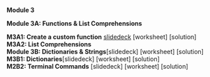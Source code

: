 <b>Module 3</b>  

<b>Module 3A: Functions & List Comprehensions</b>  

<b>M3A1: Create a custom function</b> [slidedeck](https://www.dropbox.com/scl/fi/x612ydq2eenookvksr7fc/buad5802-m1-review-python-functions-slides.pptx?rlkey=ekmmcqced84nueupsdy0whtk3&dl=0) [worksheet] [solution]  
<b>M3A2: List Comprehensions</b>  
<b>Module 3B: Dictionaries & Strings</b>[slidedeck] [worksheet] [solution]  
<b>M3B1: Dictionaries</b>[slidedeck] [worksheet] [solution]  
<b>M2B2: Terminal Commands</b> [slidedeck] [worksheet] [solution]  
